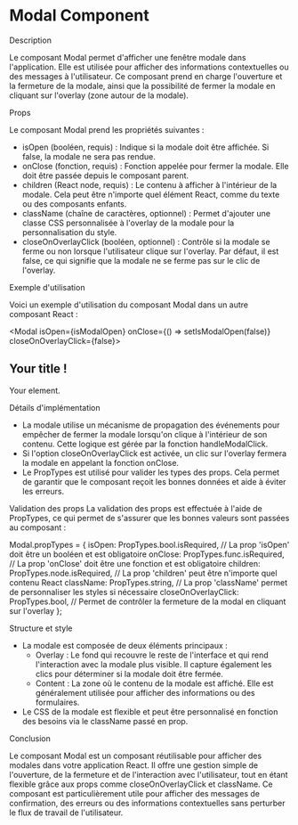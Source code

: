 # Modal Component

Description

Le composant Modal permet d'afficher une fenêtre modale dans l'application. Elle est utilisée pour afficher des informations contextuelles ou des messages à l'utilisateur. Ce composant prend en charge l'ouverture et la fermeture de la modale, ainsi que la possibilité de fermer la modale en cliquant sur l'overlay (zone autour de la modale).

Props

Le composant Modal prend les propriétés suivantes :

- isOpen (booléen, requis) : Indique si la modale doit être affichée. Si false, la modale ne sera pas rendue.
- onClose (fonction, requis) : Fonction appelée pour fermer la modale. Elle doit être passée depuis le composant parent.
- children (React node, requis) : Le contenu à afficher à l'intérieur de la modale. Cela peut être n'importe quel élément React, comme du texte ou des composants enfants.
- className (chaîne de caractères, optionnel) : Permet d'ajouter une classe CSS personnalisée à l'overlay de la modale pour la personnalisation du style.
- closeOnOverlayClick (booléen, optionnel) : Contrôle si la modale se ferme ou non lorsque l'utilisateur clique sur l'overlay. Par défaut, il est false, ce qui signifie que la modale ne se ferme pas sur le clic de l'overlay.

Exemple d'utilisation

Voici un exemple d'utilisation du composant Modal dans un autre composant React :

<Modal isOpen={isModalOpen} onClose={() => setIsModalOpen(false)} closeOnOverlayClick={false}>
    <h2>Your title !</h2>
    <p>Your element.</p>
</Modal>

Détails d'implémentation

- La modale utilise un mécanisme de propagation des événements pour empêcher de fermer la modale lorsqu'on clique à l'intérieur de son contenu. Cette logique est gérée par la fonction handleModalClick.
- Si l'option closeOnOverlayClick est activée, un clic sur l'overlay fermera la modale en appelant la fonction onClose.
- Le PropTypes est utilisé pour valider les types des props. Cela permet de garantir que le composant reçoit les bonnes données et aide à éviter les erreurs.

Validation des props
La validation des props est effectuée à l'aide de PropTypes, ce qui permet de s'assurer que les bonnes valeurs sont passées au composant :

Modal.propTypes = {
    isOpen: PropTypes.bool.isRequired, // La prop 'isOpen' doit être un booléen et est obligatoire
    onClose: PropTypes.func.isRequired, // La prop 'onClose' doit être une fonction et est obligatoire
    children: PropTypes.node.isRequired, // La prop 'children' peut être n'importe quel contenu React
    className: PropTypes.string, // La prop 'className' permet de personnaliser les styles si nécessaire
    closeOnOverlayClick: PropTypes.bool, // Permet de contrôler la fermeture de la modal en cliquant sur l'overlay
};

Structure et style

- La modale est composée de deux éléments principaux :
    - Overlay : Le fond qui recouvre le reste de l'interface et qui rend l'interaction avec la modale plus visible. Il capture également les clics pour déterminer si la modale doit être fermée.
    - Content : La zone où le contenu de la modale est affiché. Elle est généralement utilisée pour afficher des informations ou des formulaires.
- Le CSS de la modale est flexible et peut être personnalisé en fonction des besoins via le className passé en prop.

Conclusion

Le composant Modal est un composant réutilisable pour afficher des modales dans votre application React. Il offre une gestion simple de l'ouverture, de la fermeture et de l'interaction avec l'utilisateur, tout en étant flexible grâce aux props comme closeOnOverlayClick et className. Ce composant est particulièrement utile pour afficher des messages de confirmation, des erreurs ou des informations contextuelles sans perturber le flux de travail de l'utilisateur.